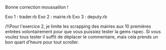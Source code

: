 Bonne correction moussaillon !

Exo 1 : trader.rb
Exo 2 : mairie.rb
Exo 3 : deputy.rb

/!\Pour l'exercice 2, je limite les scrapping des mairies aux 10 premières entrées volontairement pour que vous puissiez  tester la gems rspec. 
Si vous voulez tous tester il suffit de déplacer le commentaire, mais cela prends un bon quart d'heure pour tout scroller.

